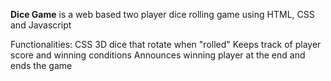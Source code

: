 **Dice Game** is a web based two player dice rolling game using HTML, CSS and Javascript

Functionalities:
CSS 3D dice that rotate when "rolled"
Keeps track of player score and winning conditions
Announces winning player at the end and ends the game
